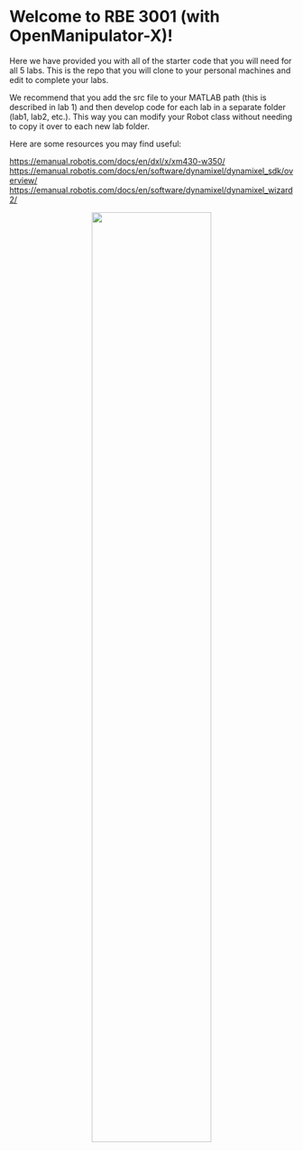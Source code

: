 # Welcome to RBE 3001 (with OpenManipulator-X)!
Here we have provided you with all of the starter code that you will need for all 5 labs. This is the repo that you will clone to your personal machines and edit to complete your labs.

We recommend that you add the src file to your MATLAB path (this is described in lab 1) and then develop code for each lab in a separate folder (lab1, lab2, etc.). This way you can modify your Robot class without needing to copy it over to each new lab folder.

Here are some resources you may find useful:

https://emanual.robotis.com/docs/en/dxl/x/xm430-w350/
https://emanual.robotis.com/docs/en/software/dynamixel/dynamixel_sdk/overview/
https://emanual.robotis.com/docs/en/software/dynamixel/dynamixel_wizard2/

<p align="center">
<img src="misc/rbe3001_project_demo.gif" width="65%">
</p>